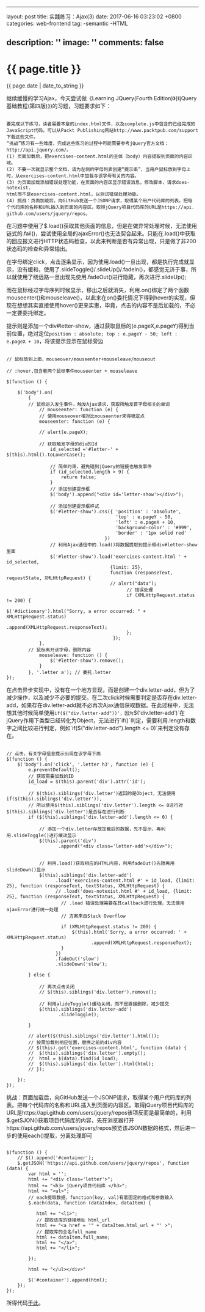 
---
layout: post
title: 实践练习：Ajax(3)
date: 2017-06-16 03:23:02 +0800
categories: web-frontend
tag: 
-semantic
-HTML 

description: ''
image: ''
comments: false
---

{{ page.title }}
================
<p class="meta">{{ page.date | date_to_string }}</p>

继续缓慢的学习Ajax，今天尝试做《Learning JQuery(Fourth Edition)》(《jQuery基础教程(第四版)》)的习题，习题要求如下：
```

要完成以下练习，读者需要本章的index.html文件，以及complete.js中包含的已经完成的
JavaScript代码。可以从Packt Publishing网站http://www.packtpub.com/support下载这些文件。
“挑战”练习有一些难度，完成这些练习的过程中可能需要参考jQuery官方文档：
http://api.jquery.com/。
(1) 页面加载后，把exercises-content.html的主体（body）内容提取到页面的内容区域。
(2) 不要一次就显示整个文档，请为左侧的字母列表创建“提示条”，当用户鼠标放到字母上
时，从exercises-content.html中加载与该字母有关的内容。
(3) 为页面加载添加错误处理功能，在页面的内容区显示错误消息。修改脚本，请求does-notexist.
html而不是exercises-content.html，以测试错误处理功能。
(4) 挑战：页面加载后，向GitHub发送一个JSONP请求，取得某个用户代码库的列表。把每
个代码库的名称和URL插入到页面的内容区。取得jQuery项目代码库的URL是https://api.
github.com/users/jquery/repos。

```

在习题中使用了$.load()获取其他页面的信息，但是在做异常处理时候，无法使用链式的.fail()，尝试使用全局的ajaxError()也无法契合起来。只能在.load()中获取的回应报文进行HTTP状态码检查，以此来判断是否有异常出现，只是做了非200状态码的检查和异常输出。

在字母绑定click，点击逐条显示，因为使用.load()一旦出现，都是执行完成就显示，没有缓和，使用了.slideToggle()/.slideUp()/.fadeIn()，都感觉无济于事，所以就使用了绕远路一旦出现先使用.fadeOut()进行隐藏，再次进行.slideUp();

而在鼠标经过字母序列时候显示，移出之后就消失，利用.on()绑定了两个函数mouseenter()和mouseleave()，以此来在on()委托情况下得到hover的实现，但现在想想其实直接使用hover()更来实惠，毕竟，点击的内容不是后加载的，不必一定要委托绑定。

提示则是添加一个div#letter-show，通过获取鼠标的(e.pageX,e.pageY)得到当前位置，绝对定位`position : absolute; top : e.pageY - 50; left : e.pageX + 10`，将该提示显示在鼠标旁边

```

// 鼠标放到上面，mouseover/mouseenter+mouseleave/mouseout

// :hover,包含着两个鼠标事件mouseenter + mouseleave

$(function () {

	$('body').on(
		{
		// 鼠标进入发生事件，触发Ajax请求，获取所触发首字母相关的单词
			// mouseenter: function (e) {
			// 使用mouseover相对比mouseenter来得稳定点
			mouseenter: function (e) {

			// alert(e.pageX);

			// 获取触发字母的div的Id
				id_selected ='#letter-' + $(this).html().toLowerCase();

				// 简单约束，避免碰到jQuery的链接也触发事件
				if (id_selected.length > 9) {
					return false;
				}
				// 添加创建提示框
				$('body').append("<div id='letter-show'></div>");
				
				// 添加创建提示框样式
				$('#letter-show').css({	'position' : 'absolute',
										'top' : e.pageY - 50, 
										'left' : e.pageX + 10,
										'background-color' : '#999',
										'border' : '1px solid red'
									})
				// 利用Ajax通信中的.load()将数据提取到提示框div#letter-show里面
				$('#letter-show').load('exercises-content.html ' + id_selected, 
									  {limit: 25}, 
									  function (responseText, requestState, XMLHttpRequest) {
									  // alert("data");
									  		// 错误处理
											if (XMLHttpRequest.status != 200) {
												$('#dictionary').html("Sorry, a error occurred: " + XMLHttpRequest.status)
																.append(XMLHttpRequest.responseText);
											};
									   });
			},
		// 鼠标离开该字母，删除内容
			mouseleave: function () {
				$('#letter-show').remove();
			}
		}, '.letter a'); // 委托.letter
});

```

在点击异步实现中，没有在一个地方显现，而是创建一个div.letter-add，但为了减少操作，以及减少不必要的提交。在二次click时候需要判定是否存在div.letter-add，如果存在div.letter-add就不必再次Ajax通信获取数据。在此过程中，无法想其他时候简单使用`if($("div.letter-add"))'，因为`$('div.letter-add')`在jQuery作用下类型已经转化为Object，无法进行`if()`判定，需要利用.length和数字之间比较进行判定，例如`if($("div.letter-add").length <= 0)`来判定没有存在。

```

// 点击，有关字母信息提示出现在该字母下面
$(function () {
	$('body').on('click', '.letter h3', function (e) {
		e.preventDefault();
		// 获取需要加载的ID
		id_load = $(this).parent('div').attr('id');

		// $(this).siblings('div.letter')返回的是Object，无法使用if($(this).siblings('div.letter')),
		// 所以使用$(this).siblings('div.letter').length <= 0进行对$(this).siblings('div.letter')是否存在进行判断
		if ($(this).siblings('div.letter-add').length <= 0) {
			
			// 添加一个div.letter存放加载后的数据，先不显示，再利用.slideToggle()进行缓动显示
			$(this).parent('div')
				   .append("<div class='letter-add'></div>");
			

			// 利用.load()获取相应的HTML内容，利用fadeOut()先隐再用slideDown()显示
			$(this).siblings('div.letter-add')
				  .load('exercises-content.html #' + id_load, {limit: 25}, function (responseText, textStatus, XMLHttpRequest) {
				  // .load('does-notexist.html #' + id_load, {limit: 25}, function (responseText, textStatus, XMLHttpRequest) {
				  	// .load 错误处理需要在其callback进行处理，无法使用ajaxError进行统一处理
				  	// 方案来自Stack Overflow

				  	if (XMLHttpRequest.status != 200) {
				  		$(this).html('Sorry, a error occurred: ' + XMLHttpRequest.status)
				  		   	   .append(XMLHttpRequest.responseText);
				  	}
				  })	  
				  .fadeOut('slow')
				  .slideDown('slow');

		} else {

			// 再次点击关闭
			// $(this).siblings('div.letter').remove();

			// 利用alideToggle()缓动关闭，而不是直接删除，减少提交
			$(this).siblings('div.letter-add')
				   .slideToggle();
			
		}
		
		// alert($(this).siblings('div.letter').html());
		// 按需加载到相应位置，替换之前的div内容
		// $(this).get('exercises-content.html', function (data) {
		// 	$(this).siblings('div.letter').empty();
		// 	html = $(data).find(id_load);
		// 	$(this).siblings('div.letter').html(html);
		// });
		
	});
});

```

挑战：页面加载后，向GitHub发送一个JSONP请求，取得某个用户代码库的列表。把每个代码库的名称和URL插入到页面的内容区。取得jQuery项目代码库的URL是https://api.github.com/users/jquery/repos该项反而是最简单的，利用$.getSJON()获取项目代码库的内容，先在浏览器打开https://api.github.com/users/jquery/repos预览该JSON数据的格式，然后进一步的使用each()提取，分离处理即可

```

$(function () {
	// $().append('#container');
	$.getJSON('https://api.github.com/users/jquery/repos', function (data) {
		var html = '';
		html += "<div class='letter'>";
		html += "<h3> jQuery项目代码库 </h3>";
		html += "<ul>";
		// each提取数据，function(key, val)有着固定的格式和参数输入
		$.each(data, function (dataIndex, dataItem) {
		   
		   html += "<li>";
		   // 提取该库的链接地址 html_url
		   html += "<a href = '" + dataItem.html_url + "' >";
		   // 提取库的全名full_name
		   html += dataItem.full_name;
		   html += "</a>";
		   html += "</li>";

		});

		html += "</ul></div>"

		$('#container').append(html);
	});
});

```

所得代码[于此](https://github.com/Litfeature/litfeature.github.io/blob/master/demo/Ajax/ex-book/practice/js/js-practice.js)。






























